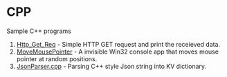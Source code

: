 # CPP
Sample C++ programs
1. [Http_Get_Req](https://github.com/0x218/CPP/tree/master/Http_Get_Req/Http_Get_Req) - Simple HTTP GET request and print the receieved data.
2. [MoveMousePointer](https://github.com/0x218/CPP/blob/master/MoveMousePointer/MoveMousePonter.cpp) - A invisible Win32 console app that moves mouse pointer at random positions.
3. [JsonParser.cpp](https://github.com/0x218/CPP/blob/master/JsonParser/JsonParser.cpp) - Parsing C++ style Json string into KV dictionary.
